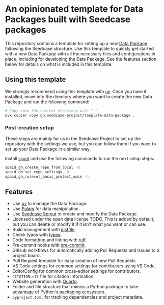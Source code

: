 # An opinionated template for Data Packages built with Seedcase packages

This repository contains a template for setting up a new [Data
Package](https://datapackage.org/) following the Seedcase structure. Use
this template to quickly get started with a new Data Package with all
the necessary files and configurations in place, including for
developing the Data Package. See the features section below for details
on what is included in this template.

## Using this template

We strongly recommend using this template with
[uv](https://docs.astral.sh/uv/). Once you have it installed, move into
the directory where you want to create the new Data Package and run the
following command:

``` bash
# Copy into the current directory with "."
uvx copier copy gh:seedcase-project/template-data-package .
```

### Post-creation setup

These steps are mainly for us in the Seedcase Project to set up the
repository with the settings we use, but you can follow them if you want
to set up your Data Package in a similar way.

Install [`spaid`](https://github.com/seedcase-project/spaid) and use the
following commands to run the next setup steps:

``` bash
spaid_gh_create_repo_from_local -h
spaid_gh_set_repo_settings -h
spaid_gh_ruleset_basic_protect_main -h
```

## Features

-   Use [uv](https://docs.astral.sh/uv/) to manage the Data Package.
-   Use [Polars](https://www.pola.rs/) for data manipulation.
-   Use [Seedcase Sprout](https://sprout.seedcase-project.org/) to
    create and modify the Data Package.
-   Licensed under the open data license TODO. This is added by default,
    but you can delete or modify it if it isn't what you want or can
    use.
-   Build management with [justfile](https://just.systems/man/en/).
-   Check typos with [typos](https://github.com/crate-ci/typos).
-   Code formatting and linting with
    [ruff](https://docs.astral.sh/ruff/).
-   Pre-commit hooks with [pre-commit](https://pre-commit.com/).
-   GitHub workflows for automatically adding Pull Requests and Issues
    to a project board.
-   Pull Request template for easy creation of new Pull Requests.
-   VS Code settings for common settings for contributors using VS Code.
-   EditorConfig for common cross-editor settings for contributors.
-   `CITATION.cff` file for citation information.
-   Website generation with [Quarto](https://quarto.org/).
-   Folder and file structure that mimics a Python package to take
    advantage of Python's packaging ecosystem.
-   `pyproject.toml` for tracking dependencies and project metadata.
